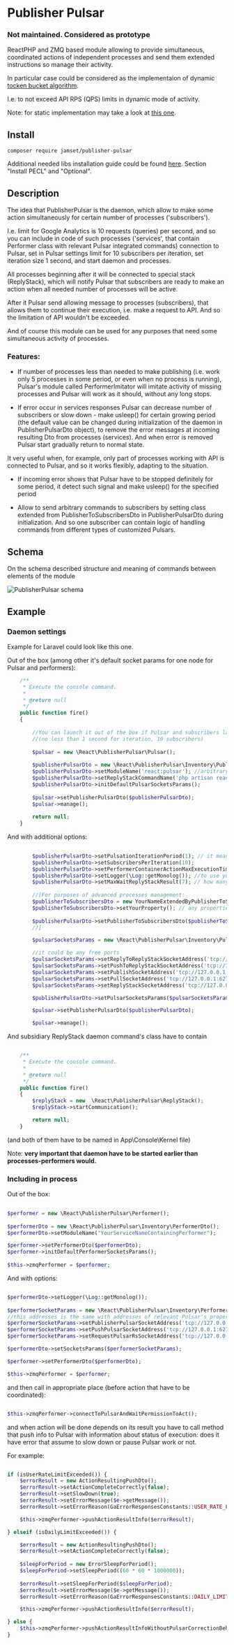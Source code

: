 # Publisher Pulsar

### Not maintained. Considered as prototype

ReactPHP and ZMQ based module allowing to provide simultaneous, coordinated actions of independent processes and send them extended instructions so manage their activity.

In particular case could be considered as the implementaion of dynamic [tocken bucket algorithm](https://en.wikipedia.org/wiki/Token_bucket).

I.e. to not exceed API RPS (QPS) limits in dynamic mode of activity. 

Note: for static implementation may take a look at [this one](https://github.com/bandwidth-throttle/token-bucket).

## Install

`composer require jamset/publisher-pulsar`

Additional needed libs installation guide could be found [here](https://github.com/jamset/gearman-conveyor/blob/master/docs/environment.md). 
Section "Install PECL" and "Optional".

## Description

The idea that PublisherPulsar is the daemon, which allow to make some action simultaneously for certain number of processes ('subscribers'). 

I.e. limit for Google Analytics is 10 requests (queries) per second, and so you can include in code of such processes ('services', that contain Performer class with relevant Pulsar integrated commands) connection to Pulsar, set in Pulsar settings limit for 10 subscribers per iteration, set iteration size 1 second, and start daemon and processes. 

All processes beginning after it will be connected to special stack (ReplyStack), which will notify Pulsar that subscribers are ready to make an action when all needed number of processes will be active.

After it Pulsar send allowing message to processes (subscribers), that allows them to continue their execution, i.e. 
make a request to API. And so the limitation of API wouldn't be exceeded.

And of course this module can be used for any purposes that need some simultaneous activity of processes.

### Features:

- If number of processes less than needed to make publishing (i.e. work only 5 processes in some period, or even when 
no process is running), Pulsar's module called PerformerImitator will imitate activity of missing processes and Pulsar 
will work as it should, without any long stops. 

- If error occur in services responses Pulsar can decrease number of subscribers or slow down - make usleep() for certain growing period (the default value can be changed during initialization of the daemon in PublisherPulsarDto object), to remove the error messages at incoming resulting Dto from processes (services). And when error is removed Pulsar start gradually return to normal state.
 
 It very useful when, for example, only part of processes working with API is connected to Pulsar, and so it works flexibly, adapting to the situation.

- If incoming error shows that Pulsar have to be stopped definitely for some period, it detect such signal and make usleep() for the specified period

- Allow to send arbitrary commands to subscribers by setting class extended from PublisherToSubscribersDto in PublisherPulsarDto during initialization. And so one subscriber can contain logic of handling commands from different types of customized Pulsars.

## Schema

On the schema described structure and meaning of commands between elements of the module

![PublisherPulsar schema](https://github.com/jamset/publisher-pulsar/raw/master/images/publisher-pulsar-schema.jpg)

## Example

### Daemon settings

Example for Laravel could look like this one. 

Out of the box (among other it's default socket params for one node for Pulsar and performers):

```php
    /**
     * Execute the console command.
     *
     * @return null
     */
    public function fire()
    {
    
        //You can launch it out of the box if Pulsar and subscribers launching on one node, with default properties 
        //(no less than 1 second for iteration, 10 subscribers)
    
        $pulsar = new \React\PublisherPulsar\Pulsar();
        
        $publisherPulsarDto = new \React\PublisherPulsar\Inventory\PublisherPulsarDto();              
        $publisherPulsarDto->setModuleName('react:pulsar'); //arbitrary name        
        $publisherPulsarDto->setReplyStackCommandName('php artisan react:pulsar-reply-stack'); // address of subsidiary command, its code is presented below
        $publisherPulsarDto->initDefaultPulsarSocketsParams();
        
        $pulsar->setPublisherPulsarDto($publisherPulsarDto);
        $pulsar->manage();      
        
        return null;
    }

```

And with additional options:

```php
        
        $publisherPulsarDto->setPulsationIterationPeriod(1); // it means that Pulsar's publishing would be no less than 1 second
        $publisherPulsarDto->setSubscribersPerIteration(10);         
        $publisherPulsarDto->setPerformerContainerActionMaxExecutionTime(7); // how many seconds Pulsar will wait resulting message from Service (Performer-Subscriber) from performers
        $publisherPulsarDto->setLogger(\Log::getMonolog()); //to use your StreamHandlers. If won't set will be used Logger with putting all logging to STDOUT
        $publisherPulsarDto->setMaxWaitReplyStackResult(7); // how many seconds Pulsar will wait connection of needed number of performers/subscribers
        
        //[For purposes of advanced processes management:
        $publisherToSubscribersDto = new YourNameExtendedByPublisherToSubscribersDto(); 
        $publisherToSubscribersDto->setYourProperty(); // any properties that can influence on performer execution logic
        
        $publisherPulsarDto->setPublisherToSubscribersDto($publisherToSubscribersDto);  
        //]      

        $pulsarSocketsParams = new \React\PublisherPulsar\Inventory\PulsarSocketsParamsDto();

        //it could be any free ports
        $pulsarSocketsParams->setReplyToReplyStackSocketAddress('tcp://127.0.0.1:6271');
        $pulsarSocketsParams->setPushToReplyStackSocketAddress('tcp://127.0.0.1:6272');
        $pulsarSocketsParams->setPublishSocketAddress('tcp://127.0.0.1:6273');
        $pulsarSocketsParams->setPullSocketAddress('tcp://127.0.0.1:6274');
        $pulsarSocketsParams->setReplyStackSocketAddress('tcp://127.0.0.1:6275');

        $publisherPulsarDto->setPulsarSocketsParams($pulsarSocketsParams);

        $pulsar->setPublisherPulsarDto($publisherPulsarDto);

        $pulsar->manage();

```

And subsidiary ReplyStack daemon command's class have to contain

```php

    /**
     * Execute the console command.
     *
     * @return null
     */
    public function fire()
    {
        $replyStack = new  \React\PublisherPulsar\ReplyStack();
        $replyStack->startCommunication();

        return null;
    }

```

(and both of them have to be named in App\Console\Kernel file)

Note: **very important that daemon have to be started earlier than processes-performers would.**

### Including in process

Out of the box:
 
```php
  
$performer = new \React\PublisherPulsar\Performer();
 
$performerDto = new \React\PublisherPulsar\Inventory\PerformerDto();
$performerDto->setModuleName("YourServiceNameContainingPerformer");

$performer->setPerformerDto($performerDto);
$performer->initDefaultPerformerSocketsParams();
 
$this->zmqPerformer = $performer;  
```

And with options:
 
```php 

$performerDto->setLogger(\Log::getMonolog()); 
 
$performerSocketParams = new \React\PublisherPulsar\Inventory\PerformerSocketsParamsDto();
//this addresses is the same with addresses of relevant Pulsar's properties as ZMQ-pair (Publish/Subscribe, Push/Pull, Request/Reply)
$performerSocketParams->setPublisherPulsarSocketAddress('tcp://127.0.0.1:6273');
$performerSocketParams->setPushPulsarSocketAddress('tcp://127.0.0.1:6274');
$performerSocketParams->setRequestPulsarRsSocketAddress('tcp://127.0.0.1:6275');

$performerDto->setSocketsParams($performerSocketParams);

$performer->setPerformerDto($performerDto);

$this->zmqPerformer = $performer; 
 ```
  
 and then call in appropriate place (before action that have to be coordinated):

```php

$this->zmqPerformer->connectToPulsarAndWaitPermissionToAct();
```

and when action will be done depends on its result you have to call method that push info to Pulsar with information 
about status of execution: does it have error that assume to slow down or pause Pulsar work or not.

For example:

```php

if (isUserRateLimitExceeded()) {
    $errorResult = new ActionResultingPushDto();
    $errorResult->setActionCompleteCorrectly(false);
    $errorResult->setSlowDown(true);
    $errorResult->setErrorMessage($e->getMessage());
    $errorResult->setErrorReason(GaErrorResponsesConstants::USER_RATE_LIMIT_EXCEEDED);

    $this->zmqPerformer->pushActionResultInfo($errorResult);

} elseif (isDailyLimitExceeded()) {

    $errorResult = new ActionResultingPushDto();
    $errorResult->setActionCompleteCorrectly(false);
    
    $sleepForPeriod = new ErrorSleepForPeriod();
    $sleepForPeriod->setSleepPeriod((60 * 60 * 1000000));
    
    $errorResult->setSleepForPeriod($sleepForPeriod);
    $errorResult->setErrorMessage($e->getMessage());
    $errorResult->setErrorReason(GaErrorResponsesConstants::DAILY_LIMIT_EXCEEDED);

    $this->zmqPerformer->pushActionResultInfo($errorResult);

} else {
    $this->zmqPerformer->pushActionResultInfoWithoutPulsarCorrectionBehavior();
}


```
